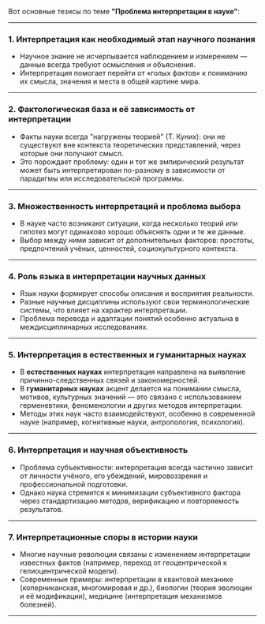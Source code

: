 Вот основные тезисы по теме **"Проблема интерпретации в науке"**:

---

### 1. **Интерпретация как необходимый этап научного познания**
- Научное знание не исчерпывается наблюдением и измерением — данные всегда требуют осмысления и объяснения.
- Интерпретация помогает перейти от «голых фактов» к пониманию их смысла, значения и места в общей картине мира.

---

### 2. **Фактологическая база и её зависимость от интерпретации**
- Факты науки всегда "нагружены теорией" (Т. Куних): они не существуют вне контекста теоретических представлений, через которые они получают смысл.
- Это порождает проблему: один и тот же эмпирический результат может быть интерпретирован по-разному в зависимости от парадигмы или исследовательской программы.

---

### 3. **Множественность интерпретаций и проблема выбора**
- В науке часто возникают ситуации, когда несколько теорий или гипотез могут одинаково хорошо объяснять одни и те же данные.
- Выбор между ними зависит от дополнительных факторов: простоты, предпочтений учёных, ценностей, социокультурного контекста.

---

### 4. **Роль языка в интерпретации научных данных**
- Язык науки формирует способы описания и восприятия реальности.
- Разные научные дисциплины используют свои терминологические системы, что влияет на характер интерпретации.
- Проблема перевода и адаптации понятий особенно актуальна в междисциплинарных исследованиях.

---

### 5. **Интерпретация в естественных и гуманитарных науках**
- В **естественных науках** интерпретация направлена на выявление причинно-следственных связей и закономерностей.
- В **гуманитарных науках** акцент делается на понимании смысла, мотивов, культурных значений — это связано с использованием герменевтики, феноменологии и других методов интерпретации.
- Методы этих наук часто взаимодействуют, особенно в современной науке (например, когнитивные науки, антропология, психология).

---

### 6. **Интерпретация и научная объективность**
- Проблема субъективности: интерпретация всегда частично зависит от личности учёного, его убеждений, мировоззрения и профессиональной подготовки.
- Однако наука стремится к минимизации субъективного фактора через стандартизацию методов, верификацию и повторяемость результатов.

---

### 7. **Интерпретационные споры в истории науки**
- Многие научные революции связаны с изменением интерпретации известных фактов (например, переход от геоцентрической к гелиоцентрической модели).
- Современные примеры: интерпретации в квантовой механике (коперниканская, многомировая и др.), биологии (теория эволюции и её модификации), медицине (интерпретация механизмов болезней).

---

